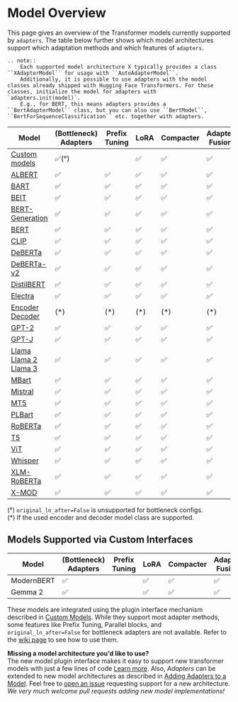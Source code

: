 # Model Overview

This page gives an overview of the Transformer models currently supported by `adapters`.
The table below further shows which model architectures support which adaptation methods and which features of `adapters`.

```{eval-rst}
.. note::
    Each supported model architecture X typically provides a class ``XAdapterModel`` for usage with ``AutoAdapterModel``.
    Additionally, it is possible to use adapters with the model classes already shipped with Hugging Face Transformers. For these classes, initialize the model for adapters with `adapters.init(model)`.
    E.g., for BERT, this means adapters provides a ``BertAdapterModel`` class, but you can also use ``BertModel``, ``BertForSequenceClassification`` etc. together with adapters.
```


| Model                                   | (Bottleneck)<br> Adapters | Prefix<br> Tuning | LoRA | Compacter | Adapter<br> Fusion | Invertible<br> Adapters | Parallel<br> block | Prompt<br> Tuning | ReFT |
| --------------------------------------- | -| - | - | - | - | - | - |- | - |
| [Custom models](plugin_interface.html)    | ✅(°) |  | ✅ | ✅ | ✅ | ✅ |  | ✅ | ✅ |
| [ALBERT](classes/models/albert.html)    | ✅ | ✅ | ✅ | ✅ | ✅ | ✅ | ✅ | ✅ | ✅ |
| [BART](classes/models/bart.html)        | ✅ | ✅ | ✅ | ✅ | ✅ | ✅ | ✅ | | ✅ |
| [BEIT](classes/models/beit.html)        | ✅ | ✅ | ✅ | ✅ | ✅ |  |  | ✅ | ✅ |
| [BERT-Generation](classes/models/bert-generation.html) | ✅ | ✅ | ✅ | ✅ | ✅ | ✅ | ✅ | ✅ | ✅ |
| [BERT](classes/models/bert.html)        | ✅ | ✅ | ✅ | ✅ | ✅ | ✅ | ✅ | ✅ | ✅ |
| [CLIP](classes/models/clip.html)        | ✅ | ✅ | ✅ | ✅ | ✅ | ✅ |  |  | ✅ |
| [DeBERTa](classes/models/deberta.html) | ✅ | ✅ | ✅ | ✅ | ✅ | ✅ | ✅ | ✅ | ✅ |
| [DeBERTa-v2](classes/models/debertaV2.html) | ✅ | ✅ | ✅ | ✅ | ✅ | ✅ | ✅ | ✅ | ✅ |
| [DistilBERT](classes/models/distilbert.html) | ✅ | ✅ | ✅ | ✅ | ✅ | ✅ | ✅ | ✅ | ✅ |
| [Electra](classes/models/electra.html) | ✅ | ✅ | ✅ | ✅ | ✅ | ✅ | ✅ | ✅ | ✅ |
| [Encoder Decoder](classes/models/encoderdecoder.html) | (*) | (*) | (*) | (*) | (*) | (*) | | | (*) |
| [GPT-2](classes/models/gpt2.html)       | ✅ | ✅ | ✅ | ✅ | ✅ | ✅ | ✅ | | ✅ |
| [GPT-J](classes/models/gptj.html)       | ✅ | ✅ | ✅ | ✅ | ✅ | ✅ | ✅ | | ✅ |
| [Llama<br>Llama 2<br>Llama 3](classes/models/llama.html)       | ✅ | ✅ | ✅ | ✅ | ✅ | ✅ | ✅ | | ✅ |
| [MBart](classes/models/mbart.html)      | ✅ | ✅ | ✅ | ✅ | ✅ | ✅ | ✅ | | ✅ |
| [Mistral](classes/models/mistral.html)  | ✅ | ✅ | ✅ | ✅ | ✅ | ✅ | ✅ | | ✅ |
| [MT5](classes/models/mt5.html)          | ✅ | ✅ | ✅ | ✅ | ✅ | ✅ | ✅ | | ✅ |
| [PLBart](classes/models/plbart.html)      | ✅ | ✅ | ✅ | ✅ | ✅ | ✅ | ✅ | | ✅ |
| [RoBERTa](classes/models/roberta.html)  | ✅ | ✅ | ✅ | ✅ | ✅ | ✅ | ✅ | ✅ | ✅ |
| [T5](classes/models/t5.html)            | ✅ | ✅ | ✅ | ✅ | ✅ | ✅ | ✅ | | ✅ |
| [ViT](classes/models/vit.html)            | ✅ | ✅ | ✅ | ✅ | ✅ | ✅ | ✅ | ✅ | ✅ |
| [Whisper](classes/models/whisper.html)  | ✅ | ✅ | ✅ | ✅ | ✅ | ✅ | ✅ | | ✅ |
| [XLM-RoBERTa](classes/models/xlmroberta.html) | ✅ | ✅ | ✅ | ✅ | ✅ | ✅ | ✅ | ✅ | ✅ |
| [X-MOD](classes/models/xmod.html) | ✅ | ✅ | ✅ | ✅ | ✅ | ✅ | ✅ | ✅ | ✅ |

(°) `original_ln_after=False` is unsupported for bottleneck configs.  
(*) If the used encoder and decoder model class are supported.

## Models Supported via Custom Interfaces
| Model | (Bottleneck)<br> Adapters | Prefix<br> Tuning | LoRA | Compacter | Adapter<br> Fusion | Invertible<br> Adapters | Parallel<br> block | Prompt<br> Tuning | ReFT |
| ----- | -| - | - | - | - | - | - |- | - |
| ModernBERT | ✅ |  | ✅ | ✅ | ✅ | ✅ |  |  | ✅ |
| Gemma 2 | ✅ |  | ✅ | ✅ | ✅ | ✅ |  |  | ✅ |


These models are integrated using the plugin interface mechanism described in [Custom Models](plugin_interface.html). While they support most adapter methods, some features like Prefix Tuning, Parallel blocks, and `original_ln_after=False` for bottleneck adapters are not available. Refer to the [wiki page](plugin_interface.html) to see how to use them. 

**Missing a model architecture you'd like to use?**  
The new model plugin interface makes it easy to support new transformer models with just a few lines of code [Learn more](plugin_interface.md).
Also, _Adapters_ can be extended to new model architectures as described in [Adding Adapters to a Model](https://docs.adapterhub.ml/contributing/adding_adapters_to_a_model.html).
Feel free to [open an issue](https://github.com/Adapter-Hub/adapters/issues) requesting support for a new architecture.
_We very much welcome pull requests adding new model implementations!_
